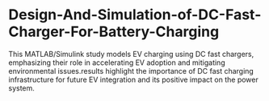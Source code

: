 # Design-And-Simulation-of-DC-Fast-Charger-For-Battery-Charging
This MATLAB/Simulink study models EV charging using DC fast chargers, emphasizing their role in accelerating EV adoption and mitigating environmental issues.results highlight the importance of DC fast charging infrastructure for future EV integration and its positive impact on the power system.
